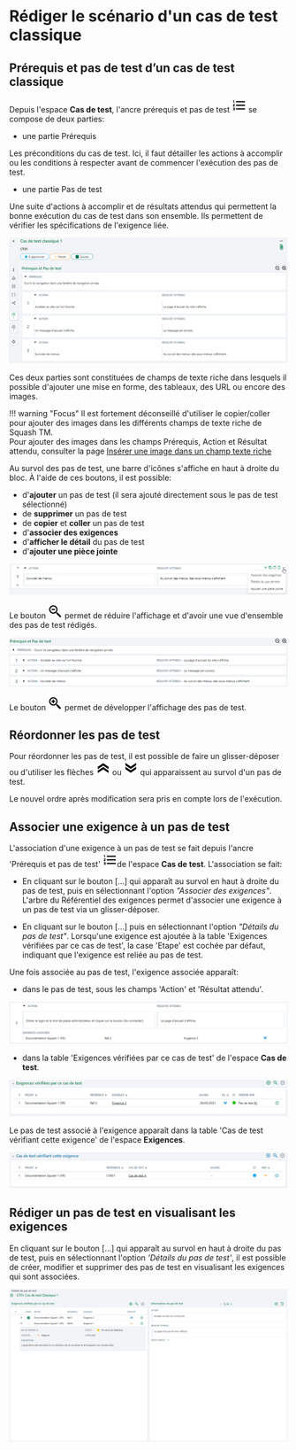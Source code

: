 # Rédiger le scénario d'un cas de test classique

## Prérequis et pas de test d’un cas de test classique

Depuis l'espace **Cas de test**, l'ancre prérequis et pas de test ![Ancre Prérequis et pas de test](resources/steps.png) se compose de deux parties:

- une partie Prérequis

Les préconditions du cas de test. Ici, il faut détailler les actions à accomplir ou les conditions à respecter avant de commencer l'exécution des pas de test.

- une partie Pas de test

Une suite d'actions à accomplir et de résultats attendus qui permettent la bonne exécution du cas de test dans son ensemble. Ils permettent de vérifier les spécifications de l'exigence liée.

![Prérequis et pas de test](resources/page-prerequis-et-pas-test.png)


Ces deux parties sont constituées de champs de texte riche dans lesquels il possible d'ajouter une mise en forme, des tableaux, des URL ou encore des images.

!!! warning "Focus"
    Il est fortement déconseillé d'utiliser le copier/coller pour ajouter des images dans les différents champs de texte riche de Squash TM.  
    Pour ajouter des images dans les champs Prérequis, Action et Résultat attendu, consulter la page [Insérer une image dans un champ texte riche](../../presentation-generale/fonctionnalites-objet/#inserer-une-image)

Au survol des pas de test, une barre d'icônes s'affiche en haut à droite du bloc. 
À l'aide de ces boutons, il est possible:

- d'**ajouter** un pas de test (il sera ajouté directement sous le pas de test sélectionné)
- de **supprimer** un pas de test
- de **copier** et **coller** un pas de test
- d'**associer des exigences**
- d'**afficher le détail** du pas de test 
- d'**ajouter une pièce jointe**

![Barre d'icônes d'un pas de test](resources/icones-survol-pas-de-testFR.png)

Le bouton ![Boutons loupe](resources/collapse.png) permet de réduire l'affichage et d'avoir une vue d'ensemble des pas de test rédigés.

![Prérequis et pas de test](resources/prerequis-pas-de-test.png)

Le bouton ![Boutons loupe](resources/expand.png) permet de développer l'affichage des pas de test. 

## Réordonner les pas de test

Pour réordonner les pas de test, il est possible de faire un glisser-déposer ou d'utiliser les flèches ![Remonter le pas de test](resources/chevron-double-up.png) ou ![Descendre le pas de test](resources/chevron-double-down.png) qui apparaissent au survol d'un pas de test. 

Le nouvel ordre après modification sera pris en compte lors de l'exécution. 

## Associer une exigence à un pas de test

L'association d'une exigence à un pas de test se fait depuis l'ancre 'Prérequis et pas de test' ![Ancre Prérequis et pas de test](resources/steps.png)de l'espace **Cas de test**. L'association se fait:

- En cliquant sur le bouton [...] qui apparaît au survol en haut à droite du pas de test, puis en sélectionnant l'option *"Associer des exigences"*. L'arbre du Référentiel des exigences permet d'associer une exigence à un pas de test via un glisser-déposer.

- En cliquant sur le bouton [...] puis en sélectionnant l'option *"Détails du pas de test"*. Lorsqu'une exigence est ajoutée à la table 'Exigences vérifiées par ce cas de test', la case 'Etape' est cochée par défaut, indiquant que l'exigence est reliée au pas de test.

Une fois associée au pas de test, l'exigence associée apparaît:

- dans le pas de test, sous les champs 'Action' et 'Résultat attendu'.

![Pas de test avec exigence associée](resources/pas-de-test-avec-exiFR.png)

- dans la table 'Exigences vérifiées par ce cas de test' de l'espace **Cas de test**.

![Table 'Exigences vérifiées par ce cas de test'](resources/exigences-verifieesFR.png)

Le pas de test associé à l'exigence apparaît dans la table 'Cas de test vérifiant cette exigence' de l'espace **Exigences**.


![Table 'Exigences vérifiées par ce cas de test'](resources/CT-verifiant-exigenceFR.png)

## Rédiger un pas de test en visualisant les exigences 

En cliquant sur le bouton [...] qui apparaît au survol en haut à droite du pas de test, puis en sélectionnant l'option *'Détails du pas de test'*, il est possible de créer, modifier et supprimer des pas de test en visualisant les exigences qui sont associées. 

![Détails du pas de test](resources/details-du-pas-de-test.png)